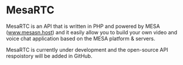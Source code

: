# MesaRTC
MesaRTC is an API that is written in PHP and powered by MESA (www.mesasn.host) and it easily allow you to build your own video and voice chat application based on the MESA platform &amp; servers.

MesaRTC is currently under development and the open-source API respoistory will be added in GitHub.